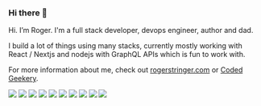 ### Hi there 👋

Hi. I’m Roger. I'm a full stack developer, devops engineer, author and dad.

I build a lot of things using many stacks, currently mostly working with React / Nextjs and nodejs with GraphQL APIs which is fun to work with.

For more information about me, check out [rogerstringer.com](https://rogerstringer.com/) or [Coded Geekery](https://codedgeekery.com/).

![](https://img.shields.io/badge/OS-Linux-informational?style=flat&logo=linux&logoColor=white&color=blue) ![](https://img.shields.io/badge/Tools-Docker-informational?style=flat&logo=docker&logoColor=white&color=blue) ![](https://img.shields.io/badge/Tools-Kubernetes-informational?style=flat&logo=kubernetes&logoColor=white&color=blue) ![](https://img.shields.io/badge/Tools-GraphQL-informational?style=flat&logo=graphql&logoColor=white&color=blue) ![](https://img.shields.io/badge/Code-Nodejs-informational?style=flat&logo=nodejs&logoColor=white&color=blue) ![](https://img.shields.io/badge/Code-React-informational?style=flat&logo=react&logoColor=white&color=blue) ![](https://img.shields.io/badge/Code-Nextjs-informational?style=flat&logo=nextjs&logoColor=white&color=blue) ![](https://img.shields.io/badge/Tool-PostgreSQL-informational?style=flat&logo=postgresql&logoColor=white&color=blue) ![](https://img.shields.io/badge/Tool-MongDB-informational?style=flat&logo=mongodb&logoColor=white&color=blue) ![](https://img.shields.io/badge/Tool-MySQL-informational?style=flat&logo=mysql&logoColor=white&color=blue)


<!--
**freekrai/freekrai** is a ✨ _special_ ✨ repository because its `README.md` (this file) appears on your GitHub profile.

Here are some ideas to get you started:

- 🔭 I’m currently working on ...
- 🌱 I’m currently learning ...
- 👯 I’m looking to collaborate on ...
- 🤔 I’m looking for help with ...
- 💬 Ask me about ...
- 📫 How to reach me: ...
- 😄 Pronouns: ...
- ⚡ Fun fact: ...
-->
